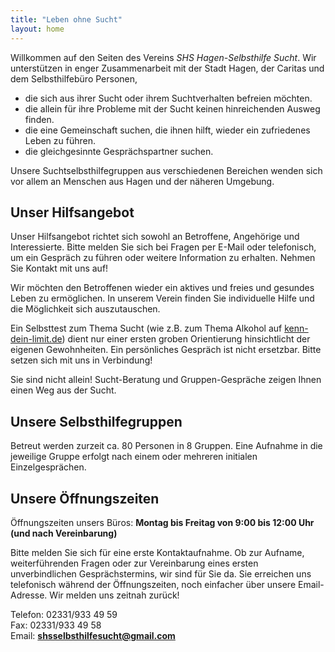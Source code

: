 ```yaml
---
title: "Leben ohne Sucht"
layout: home
---  
```


Willkommen auf den Seiten des Vereins *SHS Hagen-Selbsthilfe Sucht*. Wir unterstützen in enger Zusammenarbeit mit der Stadt Hagen, der Caritas und dem Selbsthilfebüro Personen,  
- die sich aus ihrer Sucht oder ihrem Suchtverhalten befreien möchten.  
- die allein für ihre Probleme mit der Sucht keinen hinreichenden Ausweg finden.
- die eine Gemeinschaft suchen, die ihnen hilft, wieder ein zufriedenes Leben zu führen.  
- die gleichgesinnte Gesprächspartner suchen.  

Unsere Suchtselbsthilfegruppen aus verschiedenen Bereichen wenden sich vor allem an Menschen aus Hagen und der näheren Umgebung.  

## Unser Hilfsangebot

Unser Hilfsangebot richtet sich sowohl an Betroffene, Angehörige und Interessierte. Bitte melden Sie sich bei Fragen per E-Mail oder telefonisch, um ein Gespräch zu führen oder weitere Information zu erhalten. Nehmen Sie Kontakt mit uns auf!

Wir möchten den Betroffenen wieder ein aktives und freies und gesundes Leben zu ermöglichen. In unserem Verein finden Sie individuelle Hilfe und die Möglichkeit sich auszutauschen. 

Ein Selbsttest zum Thema Sucht (wie z.B. zum Thema Alkohol auf [kenn-dein-limit.de](https://www.kenn-dein-limit.de/alkohol/alkoholwissen-kompakt/)) dient nur einer ersten groben Orientierung hinsichtlicht der eigenen Gewohnheiten. Ein persönliches Gespräch ist nicht ersetzbar. Bitte setzen sich mit uns in Verbindung!

Sie sind nicht allein! Sucht-Beratung und Gruppen-Gespräche zeigen Ihnen einen Weg aus der Sucht. 

## Unsere Selbsthilfegruppen

Betreut werden zurzeit ca. 80 Personen in 8 Gruppen. Eine Aufnahme in die jeweilige Gruppe erfolgt nach einem oder mehreren initialen Einzelgesprächen. 

## Unsere Öffnungszeiten  

Öffnungszeiten unsers Büros: **Montag bis Freitag von 9:00 bis 12:00 Uhr (und nach Vereinbarung)**

Bitte melden Sie sich für eine erste Kontaktaufnahme. Ob zur Aufname, weiterführenden Fragen oder zur Vereinbarung eines ersten unverbindlichen Gesprächstermins, wir sind für Sie da. Sie erreichen uns telefonisch während der Öffnungszeiten, noch einfacher über unsere Email-Adresse. Wir melden uns zeitnah zurück! 

Telefon: 02331/933 49 59  
Fax: 02331/933 49 58  
Email: **shsselbsthilfesucht@gmail.com**  

